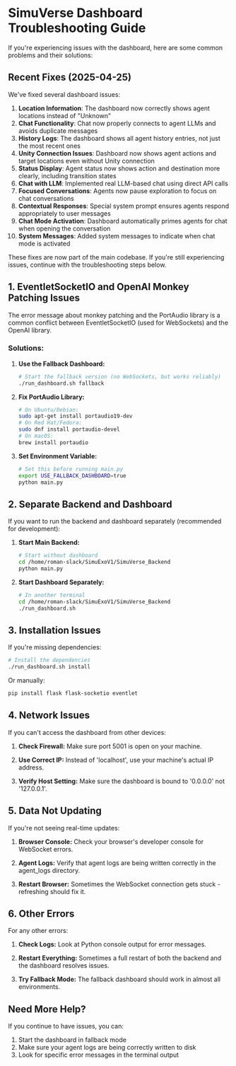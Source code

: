 # SimuVerse Dashboard Troubleshooting Guide

If you're experiencing issues with the dashboard, here are some common problems and their solutions:

## Recent Fixes (2025-04-25)

We've fixed several dashboard issues:

1. **Location Information**: The dashboard now correctly shows agent locations instead of "Unknown"
2. **Chat Functionality**: Chat now properly connects to agent LLMs and avoids duplicate messages
3. **History Logs**: The dashboard shows all agent history entries, not just the most recent ones
4. **Unity Connection Issues**: Dashboard now shows agent actions and target locations even without Unity connection
5. **Status Display**: Agent status now shows action and destination more clearly, including transition states
6. **Chat with LLM**: Implemented real LLM-based chat using direct API calls
7. **Focused Conversations**: Agents now pause exploration to focus on chat conversations
8. **Contextual Responses**: Special system prompt ensures agents respond appropriately to user messages
9. **Chat Mode Activation**: Dashboard automatically primes agents for chat when opening the conversation
10. **System Messages**: Added system messages to indicate when chat mode is activated

These fixes are now part of the main codebase. If you're still experiencing issues, continue with the troubleshooting steps below.

## 1. EventletSocketIO and OpenAI Monkey Patching Issues

The error message about monkey patching and the PortAudio library is a common conflict between EventletSocketIO (used for WebSockets) and the OpenAI library.

### Solutions:

1. **Use the Fallback Dashboard:**
   ```bash
   # Start the fallback version (no WebSockets, but works reliably)
   ./run_dashboard.sh fallback
   ```

2. **Fix PortAudio Library:**
   ```bash
   # On Ubuntu/Debian:
   sudo apt-get install portaudio19-dev
   # On Red Hat/Fedora:
   sudo dnf install portaudio-devel
   # On macOS:
   brew install portaudio
   ```

3. **Set Environment Variable:**
   ```bash
   # Set this before running main.py
   export USE_FALLBACK_DASHBOARD=true
   python main.py
   ```

## 2. Separate Backend and Dashboard

If you want to run the backend and dashboard separately (recommended for development):

1. **Start Main Backend:**
   ```bash
   # Start without dashboard
   cd /home/roman-slack/SimuExoV1/SimuVerse_Backend
   python main.py
   ```

2. **Start Dashboard Separately:**
   ```bash
   # In another terminal
   cd /home/roman-slack/SimuExoV1/SimuVerse_Backend
   ./run_dashboard.sh
   ```

## 3. Installation Issues

If you're missing dependencies:

```bash
# Install the dependencies
./run_dashboard.sh install
```

Or manually:

```bash
pip install flask flask-socketio eventlet
```

## 4. Network Issues

If you can't access the dashboard from other devices:

1. **Check Firewall:**
   Make sure port 5001 is open on your machine.

2. **Use Correct IP:**
   Instead of 'localhost', use your machine's actual IP address.

3. **Verify Host Setting:**
   Make sure the dashboard is bound to '0.0.0.0' not '127.0.0.1'.

## 5. Data Not Updating

If you're not seeing real-time updates:

1. **Browser Console:**
   Check your browser's developer console for WebSocket errors.

2. **Agent Logs:**
   Verify that agent logs are being written correctly in the agent_logs directory.

3. **Restart Browser:**
   Sometimes the WebSocket connection gets stuck - refreshing should fix it.

## 6. Other Errors

For any other errors:

1. **Check Logs:**
   Look at Python console output for error messages.

2. **Restart Everything:**
   Sometimes a full restart of both the backend and the dashboard resolves issues.

3. **Try Fallback Mode:**
   The fallback dashboard should work in almost all environments.

## Need More Help?

If you continue to have issues, you can:

1. Start the dashboard in fallback mode
2. Make sure your agent logs are being correctly written to disk
3. Look for specific error messages in the terminal output